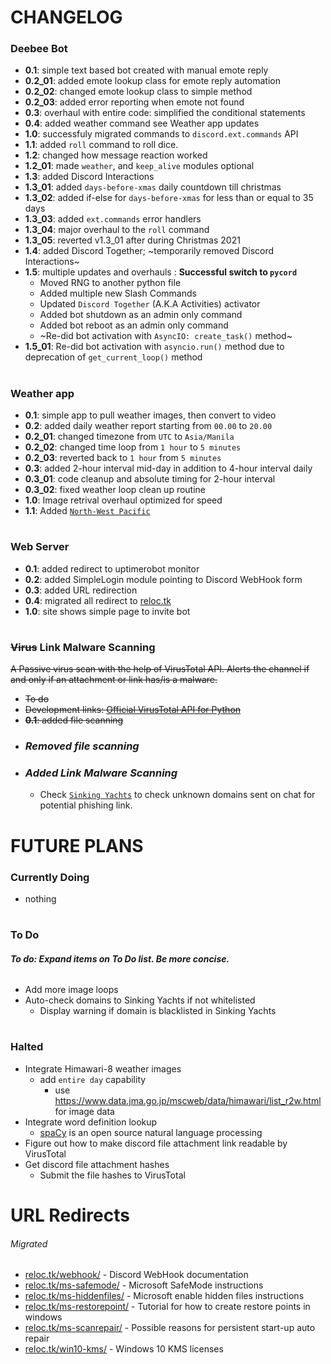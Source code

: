 # CHANGELOG
### Deebee Bot
+ **0.1**: simple text based bot created with manual emote reply
+ **0.2_01**: added emote lookup class for emote reply automation
+ **0.2_02**: changed emote lookup class to simple method
+ **0.2_03**: added error reporting when emote not found
+ **0.3**: overhaul with entire code: simplified the conditional statements
+ **0.4**: added weather command see Weather app updates
+ **1.0**: successfuly migrated commands to `discord.ext.commands` API
+ **1.1**: added `roll` command to roll dice.
+ **1.2**: changed how message reaction worked
+ **1.2_01**: made `weather`, and `keep_alive` modules optional
+ **1.3**: added Discord Interactions
+ **1.3_01**: added `days-before-xmas` daily countdown till christmas
+ **1.3_02**: added if-else for `days-before-xmas` for less than or equal to 35 days
+ **1.3_03**: added `ext.commands` error handlers
+ **1.3_04**: major overhaul to the `roll` command
+ **1.3_05**: reverted v1.3_01 after during Christmas 2021
+ **1.4**: added Discord Together; ~temporarily removed Discord Interactions~
+ **1.5**: multiple updates and overhauls : **Successful switch to `pycord`**
  - Moved RNG to another python file
  - Added multiple new Slash Commands
  - Updated `Discord Together` (A.K.A Activities) activator
  - Added bot shutdown as an admin only command
  - Added bot reboot as an admin only command
  - ~Re-did bot activation with `AsyncIO: create_task()` method~
+ **1.5_01**: Re-did bot activation with `asyncio.run()` method due to deprecation of `get_current_loop()` method
#
### Weather app
+ **0.1**: simple app to pull weather images, then convert to video
+ **0.2**: added daily weather report starting from `00.00` to `20.00`
+ **0.2_01**: changed timezone from `UTC` to `Asia/Manila`
+ **0.2_02**: changed time loop from `1 hour` to `5 minutes`
+ **0.2_03**: reverted back to `1 hour` from `5 minutes`
+ **0.3**: added 2-hour interval mid-day in addition to 4-hour interval daily
+ **0.3_01**: code cleanup and absolute timing for 2-hour interval
+ **0.3_02**: fixed weather loop clean up routine
+ **1.0**: Image retrival overhaul optimized for speed
+ **1.1**: Added [`North-West Pacific`](https://www.goes.noaa.gov/dml/jma/nhem/nwpac/rb.html "Northwest Pacific infrared 1 loop")
#
### Web Server
+ **0.1**: added redirect to uptimerobot monitor
+ **0.2**: added SimpleLogin module pointing to Discord WebHook form
+ **0.3**: added URL redirection
+ **0.4**: migrated all redirect to [reloc.tk](https://www.reloc.tk/ "https://www.reloc.tk/")
+ **1.0**: site shows simple page to invite bot
#
### ~~Virus~~ Link Malware Scanning
~~A Passive virus scan with the help of VirusTotal API. Alerts the channel if and only if an attachment or link has/is a malware.~~
+ ~~To do~~
+ ~~Development links: [Official VirusTotal API for Python](https://github.com/VirusTotal/vt-py/ "vt-py")~~
+ ~~**0.1**: added file scanning~~
+ ### **_Removed file scanning_**
+ ### **_Added Link Malware Scanning_**
  + Check [`Sinking Yachts`](https://phish.sinking.yachts/docs "Sinking Yachts Documentation") to check unknown domains sent on chat for potential phishing link.

#
#

# FUTURE PLANS
### Currently Doing
+ nothing
#
### To Do
###### **_To do: Expand items on To Do list. Be more concise._**
+ Add more image loops
+ Auto-check domains to Sinking Yachts if not whitelisted
  - Display warning if domain is blacklisted in Sinking Yachts
# 
### Halted
+ Integrate Himawari-8 weather images
  + add `entire day` capability
    + use https://www.data.jma.go.jp/mscweb/data/himawari/list_r2w.html for image data
+ Integrate word definition lookup
  + [spaCy](https://spacy.io/ "spaCy") is an open source natural language processing
+ Figure out how to make discord file attachment link readable by VirusTotal
+ Get discord file attachment hashes
  + Submit the file hashes to VirusTotal

#
#

# URL Redirects
###### Migrated
+ [reloc.tk/webhook/](https://www.reloc.tk/webhook/ "https://www.reloc.tk/webhook/") - Discord WebHook documentation
+ [reloc.tk/ms-safemode/](https://www.reloc.tk/ms-safemode/ "https://www.reloc.tk/ms-safemode/") - Microsoft SafeMode instructions
+ [reloc.tk/ms-hiddenfiles/](https://www.reloc.tk/ms-hiddenfiles/ "https://www.reloc.tk/ms-hiddenfiles/") - Microsoft enable hidden files instructions
+ [reloc.tk/ms-restorepoint/](https://www.reloc.tk/ms-restorepoint/ "https://www.reloc.tk/ms-restorepoint/") - Tutorial for how to create restore points in windows
+ [reloc.tk/ms-scanrepair/](https://www.reloc.tk/ms-scanrepair/ "https://www.reloc.tk/ms-scanrepair/") - Possible reasons for persistent start-up auto repair
+ [reloc.tk/win10-kms/](https://www.reloc.tk/win10-kms/ "https://www.reloc.tk/win10-kms/") - Windows 10 KMS licenses